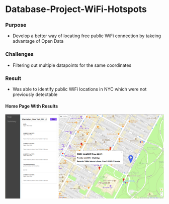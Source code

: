 # **Database-Project-WiFi-Hotspots**
### Purpose
* Develop a better way of locating free public WiFi connection by takeing advantage of Open Data
### Challenges
* Filtering out multiple datapoints for the same coordinates
### Result
* Was able to identify public WiFi locations in NYC which were not previously detectable
#### **Home Page With Results**
![Image of Home Page](DB_App.png)
